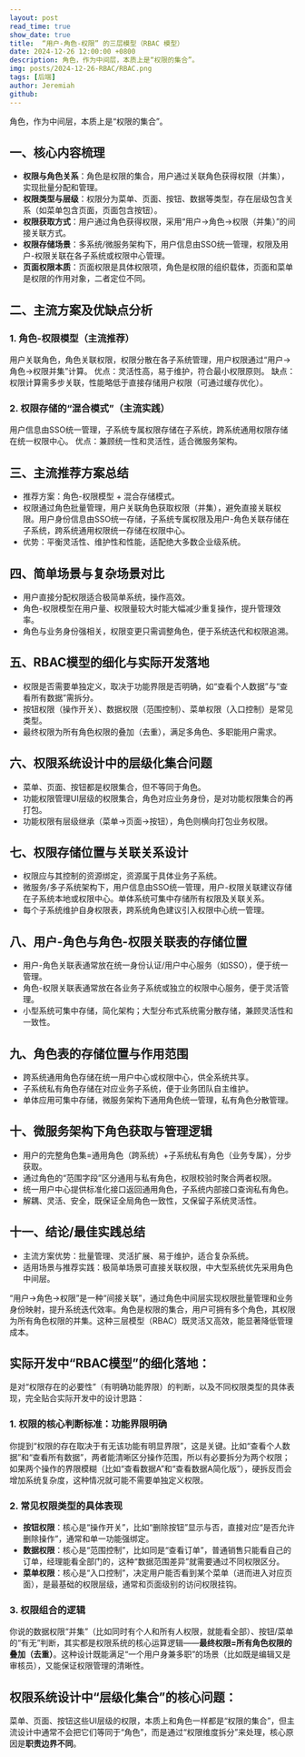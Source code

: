 ```yaml
---
layout: post
read_time: true
show_date: true
title:  “用户-角色-权限” 的三层模型（RBAC 模型）
date: 2024-12-26 12:00:00 +0800
description: 角色，作为中间层，本质上是“权限的集合”。
img: posts/2024-12-26-RBAC/RBAC.png
tags: [后端]
author: Jeremiah
github: 
---
```


角色，作为中间层，本质上是“权限的集合”。
## 一、核心内容梳理

- **权限与角色关系**：角色是权限的集合，用户通过关联角色获得权限（并集），实现批量分配和管理。
- **权限类型与层级**：权限分为菜单、页面、按钮、数据等类型，存在层级包含关系（如菜单包含页面，页面包含按钮）。
- **权限获取方式**：用户通过角色获得权限，采用“用户→角色→权限（并集）”的间接关联方式。
- **权限存储场景**：多系统/微服务架构下，用户信息由SSO统一管理，权限及用户-权限关联在各子系统或权限中心管理。
- **页面权限本质**：页面权限是具体权限项，角色是权限的组织载体，页面和菜单是权限的作用对象，二者定位不同。

## 二、主流方案及优缺点分析

### 1. 角色-权限模型（主流推荐）
用户关联角色，角色关联权限，权限分散在各子系统管理，用户权限通过“用户→角色→权限并集”计算。
优点：灵活性高，易于维护，符合最小权限原则。
缺点：权限计算需多步关联，性能略低于直接存储用户权限（可通过缓存优化）。

### 2. 权限存储的“混合模式”（主流实践）
用户信息由SSO统一管理，子系统专属权限存储在子系统，跨系统通用权限存储在统一权限中心。
优点：兼顾统一性和灵活性，适合微服务架构。

## 三、主流推荐方案总结

- 推荐方案：角色-权限模型 + 混合存储模式。
- 权限通过角色批量管理，用户关联角色获取权限（并集），避免直接关联权限。用户身份信息由SSO统一存储，子系统专属权限及用户-角色关联存储在子系统，跨系统通用权限统一存储在权限中心。
- 优势：平衡灵活性、维护性和性能，适配绝大多数企业级系统。

## 四、简单场景与复杂场景对比

- 用户直接分配权限适合极简单系统，操作高效。
- 角色-权限模型在用户量、权限量较大时能大幅减少重复操作，提升管理效率。
- 角色与业务身份强相关，权限变更只需调整角色，便于系统迭代和权限追溯。

## 五、RBAC模型的细化与实际开发落地

- 权限是否需要单独定义，取决于功能界限是否明确，如“查看个人数据”与“查看所有数据”需拆分。
- 按钮权限（操作开关）、数据权限（范围控制）、菜单权限（入口控制）是常见类型。
- 最终权限为所有角色权限的叠加（去重），满足多角色、多职能用户需求。

## 六、权限系统设计中的层级化集合问题

- 菜单、页面、按钮都是权限集合，但不等同于角色。
- 功能权限管理UI层级的权限集合，角色对应业务身份，是对功能权限集合的再打包。
- 功能权限有层级继承（菜单→页面→按钮），角色则横向打包业务权限。

## 七、权限存储位置与关联关系设计

- 权限应与其控制的资源绑定，资源属于具体业务子系统。
- 微服务/多子系统架构下，用户信息由SSO统一管理，用户-权限关联建议存储在子系统本地或权限中心。单体系统可集中存储所有权限及关联关系。
- 每个子系统维护自身权限表，跨系统角色建议引入权限中心统一管理。

## 八、用户-角色与角色-权限关联表的存储位置

- 用户-角色关联表通常放在统一身份认证/用户中心服务（如SSO），便于统一管理。
- 角色-权限关联表通常放在各业务子系统或独立的权限中心服务，便于灵活管理。
- 小型系统可集中存储，简化架构；大型分布式系统需分散存储，兼顾灵活性和一致性。

## 九、角色表的存储位置与作用范围

- 跨系统通用角色存储在统一用户中心或权限中心，供全系统共享。
- 子系统私有角色存储在对应业务子系统，便于业务团队自主维护。
- 单体应用可集中存储，微服务架构下通用角色统一管理，私有角色分散管理。

## 十、微服务架构下角色获取与管理逻辑

- 用户的完整角色集=通用角色（跨系统）+子系统私有角色（业务专属），分步获取。
- 通过角色的“范围字段”区分通用与私有角色，权限校验时聚合两者权限。
- 统一用户中心提供标准化接口返回通用角色，子系统内部接口查询私有角色。
- 解耦、灵活、安全，既保证全局角色一致性，又保留子系统灵活性。

## 十一、结论/最佳实践总结

- 主流方案优势：批量管理、灵活扩展、易于维护，适合复杂系统。
- 适用场景与推荐实践：极简单场景可直接关联权限，中大型系统优先采用角色中间层。

“用户→角色→权限”是一种“间接关联”，通过角色中间层实现权限批量管理和业务身份映射，提升系统迭代效率。角色是权限的集合，用户可拥有多个角色，其权限为所有角色权限的并集。这种三层模型（RBAC）既灵活又高效，能显著降低管理成本。


## 实际开发中“RBAC模型”的细化落地：

是对“权限存在的必要性”（有明确功能界限）的判断，以及不同权限类型的具体表现，完全贴合实际开发中的设计思路：

### 1. 权限的核心判断标准：功能界限明确
你提到“权限的存在取决于有无该功能有明显界限”，这是关键。比如“查看个人数据”和“查看所有数据”，两者能清晰区分操作范围，所以有必要拆分为两个权限；如果两个操作的界限模糊（比如“查看数据A”和“查看数据A简化版”），硬拆反而会增加系统复杂度，这种情况就可能不需要单独定义权限。

### 2. 常见权限类型的具体表现
- **按钮权限**：核心是“操作开关”，比如“删除按钮”显示与否，直接对应“是否允许删除操作”，通常和单一功能强绑定。
- **数据权限**：核心是“范围控制”，比如同是“查看订单”，普通销售只能看自己的订单，经理能看全部门的，这种“数据范围差异”就需要通过不同权限区分。
- **菜单权限**：核心是“入口控制”，决定用户能否看到某个菜单（进而进入对应页面），是最基础的权限层级，通常和页面级别的访问权限挂钩。

### 3. 权限组合的逻辑
你说的数据权限“并集”（比如同时有个人和所有人权限，就能看全部）、按钮/菜单的“有无”判断，其实都是权限系统的核心运算逻辑——**最终权限=所有角色权限的叠加（去重）**。这种设计既能满足“一个用户身兼多职”的场景（比如既是编辑又是审核员），又能保证权限管理的清晰性。



## 权限系统设计中“层级化集合”的核心问题：
菜单、页面、按钮这些UI层级的权限，本质上和角色一样都是“权限的集合”，但主流设计中通常不会把它们等同于“角色”，而是通过“权限维度拆分”来处理，核心原因是**职责边界不同**。

